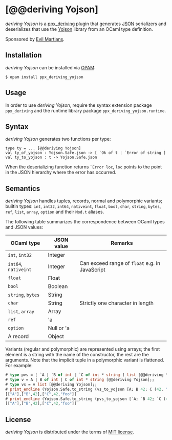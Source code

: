 [@@deriving Yojson]
===================

_deriving Yojson_ is a [ppx_deriving][pd] plugin that generates
[JSON][] serializers and deserializes that use the [Yojson][] library
from an OCaml type definition.

Sponsored by [Evil Martians](http://evilmartians.com).

[pd]: https://github.com/whitequark/ppx_deriving
[json]: http://tools.ietf.org/html/rfc4627
[yojson]: http://mjambon.com/yojson.html

Installation
------------

_deriving Yojson_ can be installed via [OPAM](https://opam.ocaml.org):

    $ opam install ppx_deriving_yojson

Usage
-----

In order to use _deriving Yojson_, require the syntax extension package
`ppx_deriving` and the runtime library package `ppx_deriving_yojson.runtime`.

Syntax
------

_deriving Yojson_ generates two functions per type:

    type ty = ... [@@deriving Yojson]
    val ty_of_yojson : Yojson.Safe.json -> [ `Ok of t | `Error of string ]
    val ty_to_yojson : t -> Yojson.Safe.json

When the deserializing function returns <code>\`Error loc</code>, `loc` points to the point in the JSON hierarchy where the error has occurred.

Semantics
---------

_deriving Yojson_ handles tuples, records, normal and polymorphic variants; builtin types: `int`, `int32`, `int64`, `nativeint`, `float`, `bool`, `char`, `string`, `bytes`, `ref`, `list`, `array`, `option` and their `Mod.t` aliases.

The following table summarizes the correspondence between OCaml types and JSON values:

| OCaml type           | JSON value | Remarks                                        |
| -------------------- | ---------- | ---------------------------------------------- |
| `int`, `int32`       | Integer    |                                                |
| `int64`, `nativeint` | Integer    | Can exceed range of `float` e.g. in JavaScript |
| `float`              | Float      |                                                |
| `bool`               | Boolean    |                                                |
| `string`, `bytes`    | String     |                                                |
| `char`               | String     | Strictly one character in length               |
| `list`, `array`      | Array      |                                                |
| `ref`                | 'a         |                                                |
| `option`             | Null or 'a |                                                |
| A record             | Object     |                                                |

Variants (regular and polymorphic) are represented using arrays; the first element is a string with the name of the constructor, the rest are the arguments. Note that the implicit tuple in a polymorphic variant is flattened. For example:

``` ocaml
# type pvs = [ `A | `B of int | `C of int * string ] list [@@deriving Yojson];;
# type v = A | B of int | C of int * string [@@deriving Yojson];;
# type vs = v list [@@deriving Yojson];;
# print_endline (Yojson.Safe.to_string (vs_to_yojson [A; B 42; C (42, "foo")]));;
[["A"],["B",42],["C",42,"foo"]]
# print_endline (Yojson.Safe.to_string (pvs_to_yojson [`A; `B 42; `C (42, "foo")]));;
[["A"],["B",42],["C",42,"foo"]]
```

License
-------

_deriving Yojson_ is distributed under the terms of [MIT license](LICENSE.txt).
